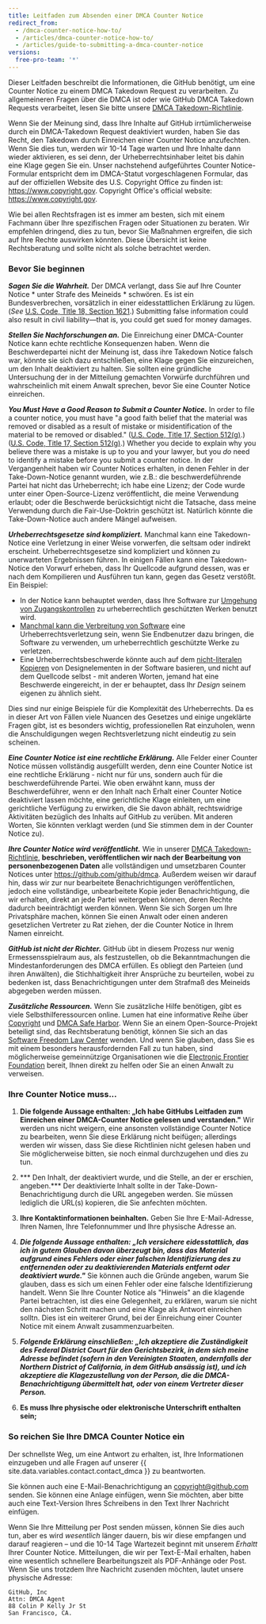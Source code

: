 ```yaml
---
title: Leitfaden zum Absenden einer DMCA Counter Notice
redirect_from:
  - /dmca-counter-notice-how-to/
  - /articles/dmca-counter-notice-how-to/
  - /articles/guide-to-submitting-a-dmca-counter-notice
versions:
  free-pro-team: '*'
---
```


Dieser Leitfaden beschreibt die Informationen, die GitHub benötigt, um eine Counter Notice zu einem DMCA Takedown Request zu verarbeiten. Zu allgemeineren Fragen über die DMCA ist oder wie GitHub DMCA Takedown Requests verarbeitet, lesen Sie bitte unsere [DMCA Takedown-Richtlinie](/articles/dmca-takedown-policy).

Wenn Sie der Meinung sind, dass Ihre Inhalte auf GitHub irrtümlicherweise durch ein DMCA-Takedown Request deaktiviert wurden, haben Sie das Recht, den Takedown durch Einreichen einer Counter Notice anzufechten. Wenn Sie dies tun, werden wir 10-14 Tage warten und Ihre Inhalte dann wieder aktivieren, es sei denn, der Urheberrechtsinhaber leitet bis dahin eine Klage gegen Sie ein. Unser nachstehend aufgeführtes Counter Notice-Formular entspricht dem im DMCA-Statut vorgeschlagenen Formular, das auf der offiziellen Website des U.S. Copyright Office zu finden ist: <https://www.copyright.gov>. Copyright Office's official website: <https://www.copyright.gov>.

Wie bei allen Rechtsfragen ist es immer am besten, sich mit einem Fachmann über Ihre spezifischen Fragen oder Situationen zu beraten. Wir empfehlen dringend, dies zu tun, bevor Sie Maßnahmen ergreifen, die sich auf Ihre Rechte auswirken könnten. Diese Übersicht ist keine Rechtsberatung und sollte nicht als solche betrachtet werden.

### Bevor Sie beginnen

***Sagen Sie die Wahrheit.*** Der DMCA verlangt, dass Sie auf Ihre Counter Notice * unter Strafe des Meineids * schwören. Es ist ein Bundesverbrechen, vorsätzlich in einer eidesstattlichen Erklärung zu lügen. (*See* [U.S. Code, Title 18, Section 1621](https://www.gpo.gov/fdsys/pkg/USCODE-2011-title18/html/USCODE-2011-title18-partI-chap79-sec1621.htm).) Submitting false information could also result in civil liability—that is, you could get sued for money damages.

***Stellen Sie Nachforschungen an.*** Die Einreichung einer DMCA-Counter Notice kann echte rechtliche Konsequenzen haben. Wenn die Beschwerdepartei nicht der Meinung ist, dass ihre Takedown Notice falsch war, könnte sie sich dazu entschließen, eine Klage gegen Sie einzureichen, um den Inhalt deaktiviert zu halten. Sie sollten eine gründliche Untersuchung der in der Mitteilung gemachten Vorwürfe durchführen und wahrscheinlich mit einem Anwalt sprechen, bevor Sie eine Counter Notice einreichen.

***You Must Have a Good Reason to Submit a Counter Notice.*** In order to file a counter notice, you must have "a good faith belief that the material was removed or disabled as a result of mistake or misidentification of the material to be removed or disabled." ([U.S. Code, Title 17, Section 512(g)](https://www.copyright.gov/title17/92chap5.html#512).) ([U.S. Code, Title 17, Section 512(g)](https://www.copyright.gov/title17/92chap5.html#512).) Whether you decide to explain why you believe there was a mistake is up to you and your lawyer, but you *do* need to identify a mistake before you submit a counter notice. In der Vergangenheit haben wir Counter Notices erhalten, in denen Fehler in der Take-Down-Notice genannt wurden, wie z.B.: die beschwerdeführende Partei hat nicht das Urheberrecht; ich habe eine Lizenz; der Code wurde unter einer Open-Source-Lizenz veröffentlicht, die meine Verwendung erlaubt; oder die Beschwerde berücksichtigt nicht die Tatsache, dass meine Verwendung durch die Fair-Use-Doktrin geschützt ist. Natürlich könnte die Take-Down-Notice auch andere Mängel aufweisen.

***Urheberrechtsgesetze sind kompliziert.*** Manchmal kann eine Takedown-Notice eine Verletzung in einer Weise vorwerfen, die seltsam oder indirekt erscheint. Urheberrechtsgesetze sind kompliziert und können zu unerwarteten Ergebnissen führen. In einigen Fällen kann eine Takedown-Notice den Vorwurf erheben, dass Ihr Quellcode aufgrund dessen, was er nach dem Kompilieren und Ausführen tun kann, gegen das Gesetz verstößt. Ein Beispiel:
  - In der Notice kann behauptet werden, dass Ihre Software zur [Umgehung von Zugangskontrollen](https://www.copyright.gov/title17/92chap12.html) zu urheberrechtlich geschützten Werken benutzt wird.
  - [Manchmal kann die Verbreitung von Software](https://www.copyright.gov/docs/mgm/) eine Urheberrechtsverletzung sein, wenn Sie Endbenutzer dazu bringen, die Software zu verwenden, um urheberrechtlich geschützte Werke zu verletzen.
  - Eine Urheberrechtsbeschwerde könnte auch auf dem [nicht-literalen Kopieren](https://en.wikipedia.org/wiki/Substantial_similarity) von Designelementen in der Software basieren, und nicht auf dem Quellcode selbst - mit anderen Worten, jemand hat eine Beschwerde eingereicht, in der er behauptet, dass Ihr *Design* seinem eigenen zu ähnlich sieht.

Dies sind nur einige Beispiele für die Komplexität des Urheberrechts. Da es in dieser Art von Fällen viele Nuancen des Gesetzes und einige ungeklärte Fragen gibt, ist es besonders wichtig, professionellen Rat einzuholen, wenn die Anschuldigungen wegen Rechtsverletzung nicht eindeutig zu sein scheinen.

***Eine Counter Notice ist eine rechtliche Erklärung.*** Alle Felder einer Counter Notice müssen vollständig ausgefüllt werden, denn eine Counter Notice ist eine rechtliche Erklärung - nicht nur für uns, sondern auch für die beschwerdeführende Partei. Wie oben erwähnt kann, muss der Beschwerdeführer, wenn er den Inhalt nach Erhalt einer Counter Notice deaktiviert lassen möchte, eine gerichtliche Klage einleiten, um eine gerichtliche Verfügung zu erwirken, die Sie davon abhält, rechtswidrige Aktivitäten bezüglich des Inhalts auf GitHub zu verüben. Mit anderen Worten, Sie könnten verklagt werden (und Sie stimmen dem in der Counter Notice zu).

***Ihre Counter Notice wird veröffentlicht.*** Wie in unserer [DMCA Takedown-Richtlinie](/articles/dmca-takedown-policy#d-transparency), **beschrieben, veröffentlichen wir nach der Bearbeitung von personenbezogenen Daten** alle vollständigen und umsetzbaren Counter Notices unter <https://github.com/github/dmca>. Außerdem weisen wir darauf hin, dass wir zur nur bearbeitete Benachrichtigungen veröffentlichen, jedoch eine vollständige, unbearbeitete Kopie jeder Benachrichtigung, die wir erhalten, direkt an jede Partei weitergeben können, deren Rechte dadurch beeinträchtigt werden können. Wenn Sie sich Sorgen um Ihre Privatsphäre machen, können Sie einen Anwalt oder einen anderen gesetzlichen Vertreter zu Rat ziehen, der die Counter Notice in Ihrem Namen einreicht.

***GitHub ist nicht der Richter.*** GitHub übt in diesem Prozess nur wenig Ermessensspielraum aus, als festzustellen, ob die Bekanntmachungen die Mindestanforderungen des DMCA erfüllen. Es obliegt den Parteien (und ihren Anwälten), die Stichhaltigkeit ihrer Ansprüche zu beurteilen, wobei zu bedenken ist, dass Benachrichtigungen unter dem Strafmaß des Meineids abgegeben werden müssen.

***Zusätzliche Ressourcen.*** Wenn Sie zusätzliche Hilfe benötigen, gibt es viele Selbsthilferessourcen online. Lumen hat eine informative Reihe über [Copyright](https://www.lumendatabase.org/topics/5) und [DMCA Safe Harbor](https://www.lumendatabase.org/topics/14). Wenn Sie an einem Open-Source-Projekt beteiligt sind, das Rechtsberatung benötigt, können Sie sich an das [Software Freedom Law Center](https://www.softwarefreedom.org/about/contact/) wenden. Und wenn Sie glauben, dass Sie es mit einem besonders herausfordernden Fall zu tun haben, sind möglicherweise gemeinnützige Organisationen wie die [Electronic Frontier Foundation](https://www.eff.org/pages/legal-assistance) bereit, Ihnen direkt zu helfen oder Sie an einen Anwalt zu verweisen.

### Ihre Counter Notice muss...

1. **Die folgende Aussage enthalten: „Ich habe GitHubs Leitfaden zum Einreichen einer DMCA-Counter Notice gelesen und verstanden."** Wir werden uns nicht weigern, eine ansonsten vollständige Counter Notice zu bearbeiten, wenn Sie diese Erklärung nicht beifügen; allerdings werden wir wissen, dass Sie diese Richtlinien nicht gelesen haben und Sie möglicherweise bitten, sie noch einmal durchzugehen und dies zu tun.

2. *** Den Inhalt, der deaktiviert wurde, und die Stelle, an der er erschien, angeben.*** Der deaktivierte Inhalt sollte in der Take-Down-Benachrichtigung durch die URL angegeben werden. Sie müssen lediglich die URL(s) kopieren, die Sie anfechten möchten.

3. **Ihre Kontaktinformationen beinhalten.** Geben Sie Ihre E-Mail-Adresse, Ihren Namen, Ihre Telefonnummer und Ihre physische Adresse an.

4. ***Die folgende Aussage enthalten: „Ich versichere eidesstattlich, das ich in gutem Glauben davon überzeugt bin, dass das Material aufgrund eines Fehlers oder einer falschen Identifizierung des zu entfernenden oder zu deaktivierenden Materials entfernt oder deaktiviert wurde."*** Sie können auch die Gründe angeben, warum Sie glauben, dass es sich um einen Fehler oder eine falsche Identifizierung handelt. Wenn Sie Ihre Counter Notice als "Hinweis" an die klagende Partei betrachten, ist dies eine Gelegenheit, zu erklären, warum sie nicht den nächsten Schritt machen und eine Klage als Antwort einreichen solltn. Dies ist ein weiterer Grund, bei der Einreichung einer Counter Notice mit einem Anwalt zusammenzuarbeiten.

5. ***Folgende Erklärung einschließen: „Ich akzeptiere die Zuständigkeit des Federal District Court für den Gerichtsbezirk, in dem sich meine Adresse befindet (sofern in den Vereinigten Staaten, andernfalls der Northern District of California, in dem GitHub ansässig ist), und ich akzeptiere die Klagezustellung von der Person, die die DMCA-Benachrichtigung übermittelt hat, oder von einem Vertreter dieser Person.***

6. **Es muss Ihre physische oder elektronische Unterschrift enthalten sein;**

### So reichen Sie Ihre DMCA Counter Notice ein

Der schnellste Weg, um eine Antwort zu erhalten, ist, Ihre Informationen einzugeben und alle Fragen auf unserer {{ site.data.variables.contact.contact_dmca }} zu beantworten.

Sie können auch eine E-Mail-Benachrichtigung an <copyright@github.com> senden. Sie können eine Anlage einfügen, wenn Sie möchten, aber bitte auch eine Text-Version Ihres Schreibens in den Text Ihrer Nachricht einfügen.

Wenn Sie Ihre Mitteilung per Post senden müssen, können Sie dies auch tun, aber es wird *wesentlich* länger dauern, bis wir diese empfangen und darauf reagieren – und die 10-14 Tage Wartezeit beginnt mit unserem *Erhaltt* Ihrer Counter Notice. Mitteilungen, die wir per Text-E-Mail erhalten, haben eine wesentlich schnellere Bearbeitungszeit als PDF-Anhänge oder Post. Wenn Sie uns trotzdem Ihre Nachricht zusenden möchten, lautet unsere physische Adresse:

```
GitHub, Inc
Attn: DMCA Agent
88 Colin P Kelly Jr St
San Francisco, CA.
```
